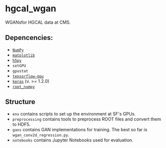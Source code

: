 # hgcal_wgan

WGANsfor HGCAL data at CMS.


## Depencencies:
* [`NumPy`](http://www.numpy.org/)
* [`matplotlib`](https://matplotlib.org/)
* [`h5py`](http://www.h5py.org/)
* `setGPU`
* `gpustat`
* [`tensorflow-gpu`](https://www.tensorflow.org/)
* [`keras`](https://keras.io/) (v. >= 1.2.0)
* [`root_numpy`](https://github.com/scikit-hep/root_numpy)


## Structure
* `env` contains scripts to set up the environment at SF's GPUs.
* `preprocessing` contains tools to preprocess ROOT files and convert them to HDF5.
* `gans` contains GAN implementations for training. The best so far is `wgan_conv2d_regression.py`.
* `notebooks` contains Jupyter Notebooks used for evaluation.
